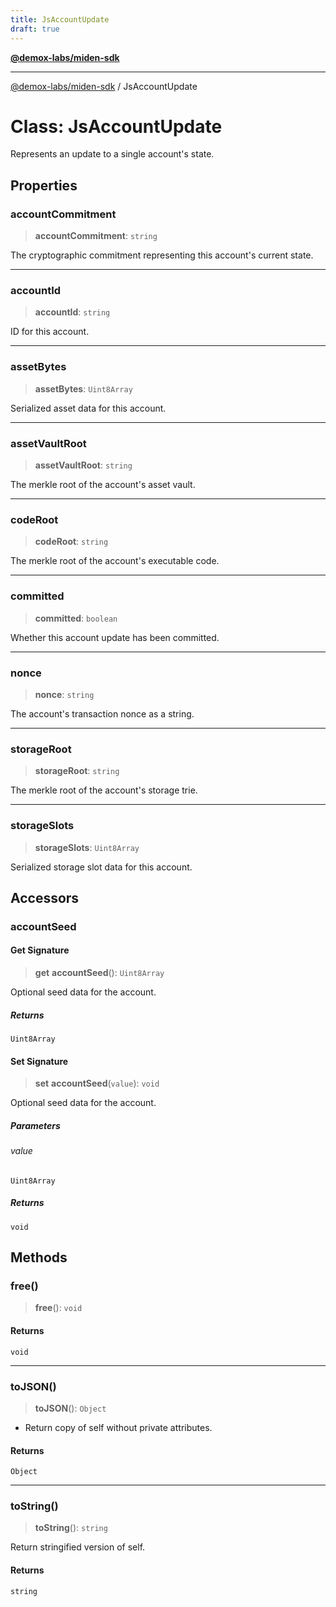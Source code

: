 ```yaml
---
title: JsAccountUpdate
draft: true
---
```


[**@demox-labs/miden-sdk**](../index)

***

[@demox-labs/miden-sdk](../index) / JsAccountUpdate

# Class: JsAccountUpdate

Represents an update to a single account's state.

## Properties

### accountCommitment

> **accountCommitment**: `string`

The cryptographic commitment representing this account's current state.

***

### accountId

> **accountId**: `string`

ID for this account.

***

### assetBytes

> **assetBytes**: `Uint8Array`

Serialized asset data for this account.

***

### assetVaultRoot

> **assetVaultRoot**: `string`

The merkle root of the account's asset vault.

***

### codeRoot

> **codeRoot**: `string`

The merkle root of the account's executable code.

***

### committed

> **committed**: `boolean`

Whether this account update has been committed.

***

### nonce

> **nonce**: `string`

The account's transaction nonce as a string.

***

### storageRoot

> **storageRoot**: `string`

The merkle root of the account's storage trie.

***

### storageSlots

> **storageSlots**: `Uint8Array`

Serialized storage slot data for this account.

## Accessors

### accountSeed

#### Get Signature

> **get** **accountSeed**(): `Uint8Array`

Optional seed data for the account.

##### Returns

`Uint8Array`

#### Set Signature

> **set** **accountSeed**(`value`): `void`

Optional seed data for the account.

##### Parameters

###### value

`Uint8Array`

##### Returns

`void`

## Methods

### free()

> **free**(): `void`

#### Returns

`void`

***

### toJSON()

> **toJSON**(): `Object`

* Return copy of self without private attributes.

#### Returns

`Object`

***

### toString()

> **toString**(): `string`

Return stringified version of self.

#### Returns

`string`
